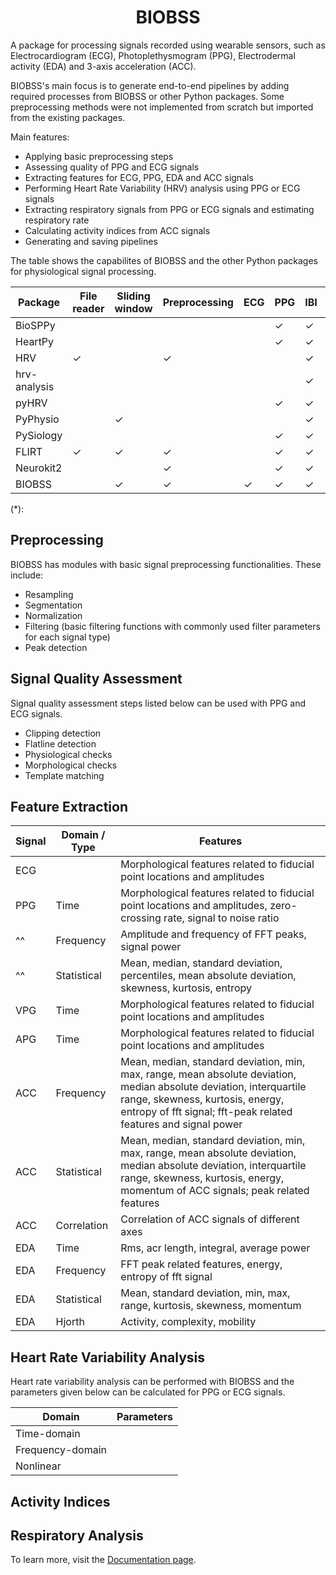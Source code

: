 # <div align="center"> BIOBSS </div>

A package for processing signals recorded using wearable sensors, such as Electrocardiogram (ECG), Photoplethysmogram (PPG), Electrodermal activity (EDA) and 3-axis acceleration (ACC). 

BIOBSS's main focus is to generate end-to-end pipelines by adding required processes from BIOBSS or other Python packages. Some preprocessing methods were not implemented from scratch but imported from the existing packages.

Main features:

- Applying basic preprocessing steps 
- Assessing quality of PPG and ECG signals
- Extracting features for ECG, PPG, EDA and ACC signals
- Performing Heart Rate Variability (HRV) analysis using PPG or ECG signals
- Extracting respiratory signals from PPG or ECG signals and estimating respiratory rate
- Calculating activity indices from ACC signals
- Generating and saving pipelines 

The table shows the capabilites of BIOBSS and the other Python packages for physiological signal processing.

| Package      | File reader | Sliding window | Preprocessing |   ECG   |   PPG   |   IBI   |   EDA   |   ACC   |  Pipeline  |
| ------------ | ----------- | -------------- | ------------- | ------- | ------- | ------- | --------| ------- | ---------- |
| BioSPPy      |             |                |               |         | &check; | &check; | &check; |         |            |
| HeartPy      |             |                |               |         | &check; | &check; |         |         |            |
| HRV          | &check;     |                | &check;       |         |         | &check; |         |         |            |
| hrv-analysis |             |                |               |         |         | &check; |         |         |            |
| pyHRV        |             |                |               |         | &check; | &check; |         |         |            |
| PyPhysio     |             | &check;        |               |         |         | &check; | &check; |         |            |
| PySiology    |             |                |               |         | &check; | &check; | &check; |         |            |
| FLIRT        | &check;     | &check;        | &check;       |         | &check; | &check; | &check; |         |            |
| Neurokit2    |             |                | &check;       |         | &check; | &check; | &check; | &check; | &check;    |
| BIOBSS       |             | &check;        | &check;       | &check; | &check; | &check; | &check; | &check; | &check;(*) |

(*): 


## <div align="left"> Preprocessing </div>
BIOBSS has modules with basic signal preprocessing functionalities. These include:
- Resampling
- Segmentation
- Normalization
- Filtering (basic filtering functions with commonly used filter parameters for each signal type)
- Peak detection 

## <div align="left"> Signal Quality Assessment </div>
Signal quality assessment steps listed below can be used with PPG and ECG signals.
- Clipping detection
- Flatline detection
- Physiological checks
- Morphological checks
- Template matching

## <div align="left"> Feature Extraction </div>
|   Signal   |   Domain / Type    |   Features   |   
| ---------- | ------------------ | ------------ |
| ECG        |                    | Morphological features related to fiducial point locations and amplitudes |  
| PPG        | Time               | Morphological features related to fiducial point locations and amplitudes, zero-crossing rate, signal to noise ratio |
| ^^        | Frequency          | Amplitude and frequency of FFT peaks, signal power|
| ^^        | Statistical        | Mean, median, standard deviation, percentiles, mean absolute deviation, skewness, kurtosis, entropy |
| VPG        | Time               | Morphological features related to fiducial point locations and amplitudes |
| APG        | Time               | Morphological features related to fiducial point locations and amplitudes |
| ACC        | Frequency          | Mean, median, standard deviation, min, max, range, mean absolute deviation, median absolute deviation, interquartile range, skewness, kurtosis, energy, entropy of fft signal; fft-peak related features and signal power |
| ACC        | Statistical        | Mean, median, standard deviation, min, max, range, mean absolute deviation, median absolute deviation, interquartile range, skewness, kurtosis, energy, momentum of ACC signals; peak related features |
| ACC        | Correlation        | Correlation of ACC signals of different axes | 
| EDA        | Time               | Rms, acr length, integral, average power              |        
| EDA        | Frequency          | FFT peak related features, energy, entropy of fft signal             | 
| EDA        | Statistical        | Mean, standard deviation, min, max, range, kurtosis, skewness, momentum             |
| EDA        | Hjorth             | Activity, complexity, mobility              | 


## <div align="left"> Heart Rate Variability Analysis </div>
Heart rate variability analysis can be performed with BIOBSS and the parameters given below can be calculated for PPG or ECG signals.

|   Domain          |   Parameters   |
| ----------        | -------------- |
| Time-domain       |                |   
| Frequency-domain  |                |  
| Nonlinear         |                |



## <div align="left"> Activity Indices </div>


## <div align="left"> Respiratory Analysis </div>

To learn more, visit the [Documentation page](biobss.readthedocs.io/en/latest/).

